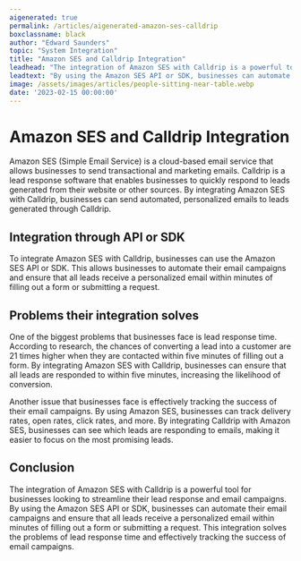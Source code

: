 ```yaml
---
aigenerated: true
permalink: /articles/aigenerated-amazon-ses-calldrip
boxclassname: black
author: "Edward Saunders"
topic: "System Integration"
title: "Amazon SES and Calldrip Integration"
leadhead: "The integration of Amazon SES with Calldrip is a powerful tool for businesses looking to streamline their lead response and email campaigns"
leadtext: "By using the Amazon SES API or SDK, businesses can automate their email campaigns and ensure that all leads receive a personalized email within minutes of filling out a form or submitting a request. This integration solves the problems of lead response time and effectively tracking the success of email campaigns."
image: /assets/images/articles/people-sitting-near-table.webp
date: '2023-02-15 00:00:00'
---
```

<div class="arttext">  <h1>Amazon SES and Calldrip Integration</h1>
  <p>Amazon SES (Simple Email Service) is a cloud-based email service that allows businesses to send transactional and marketing emails. Calldrip is a lead response software that enables businesses to quickly respond to leads generated from their website or other sources. By integrating Amazon SES with Calldrip, businesses can send automated, personalized emails to leads generated through Calldrip.</p>

  <h2>Integration through API or SDK</h2>
  <p>To integrate Amazon SES with Calldrip, businesses can use the Amazon SES API or SDK. This allows businesses to automate their email campaigns and ensure that all leads receive a personalized email within minutes of filling out a form or submitting a request.</p>
  
  <h2>Problems their integration solves</h2>
  <p>One of the biggest problems that businesses face is lead response time. According to research, the chances of converting a lead into a customer are 21 times higher when they are contacted within five minutes of filling out a form. By integrating Amazon SES with Calldrip, businesses can ensure that all leads are responded to within five minutes, increasing the likelihood of conversion.</p>
  
  <p>Another issue that businesses face is effectively tracking the success of their email campaigns. By using Amazon SES, businesses can track delivery rates, open rates, click rates, and more. By integrating Calldrip with Amazon SES, businesses can see which leads are responding to emails, making it easier to focus on the most promising leads.</p>
  
  <h2>Conclusion</h2>
  <p>The integration of Amazon SES with Calldrip is a powerful tool for businesses looking to streamline their lead response and email campaigns. By using the Amazon SES API or SDK, businesses can automate their email campaigns and ensure that all leads receive a personalized email within minutes of filling out a form or submitting a request. This integration solves the problems of lead response time and effectively tracking the success of email campaigns.</p>
</div>